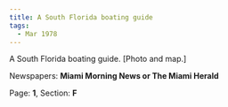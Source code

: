 ```yaml
---  
title: A South Florida boating guide  
tags:  
  - Mar 1978  
---  
```

  
A South Florida boating guide. [Photo and map.]  
  
Newspapers: **Miami Morning News or The Miami Herald**  
  
Page: **1**, Section: **F** 
